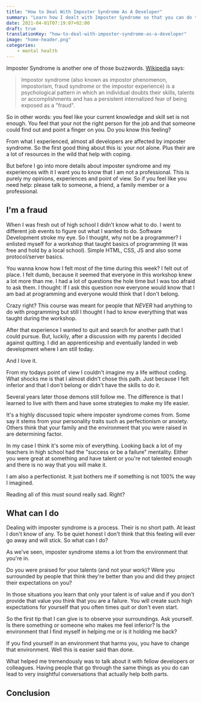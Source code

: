 ```yaml
---
title: "How to Deal With Imposter Syndrome As A Developer"
summary: "Learn how I dealt with Imposter Syndrome so that you can do too."
date: 2021-04-01T07:19:07+02:00
draft: true
translationKey: "how-to-deal-with-imposter-syndrome-as-a-developer"
image: "home-header.png"
categories: 
    - mental health
---
```


Imposter Syndrome is another one of those buzzwords. [Wikipedia](https://en.wikipedia.org/wiki/Impostor_syndrome) says:
>Impostor syndrome (also known as impostor phenomenon, impostorism, fraud syndrome or the impostor experience) is a psychological pattern in which an individual doubts their skills, talents or accomplishments and has a persistent internalized fear of being exposed as a "fraud".

So in other words: you feel like your current knowledge and skill set is not enough. You feel that your not the right person for the job and that someone could find out and point a finger on you. Do you know this feeling?

From what I experienced, almost all developers are affected by imposter syndrome. So the first good thing about this is: your not alone. Plus their are a lot of resources in the wild that help with coping.

But before I go into more details about imposter syndrome and my experiences with it I want you to know that I am not a professional. This is purely my opinions, experiences and point of view. So if you feel like you need help: please talk to someone, a friend, a family member or a professional.

## I'm a fraud

When I was fresh out of high school I didn't know what to do. I went to different job events to figure out what I wanted to do. Software Development stroke my eye. So I thought, why not be a programmer? I enlisted myself for a workshop that taught basics of programming (it was free and hold by a local school). Simple HTML, CSS, JS and also some protocol/server basics.

You wanna know how I felt most of the time during this week? I felt out of place. I felt dumb, because it seemed that everyone in this workshop knew a lot more than me. I had a lot of questions the hole time but I was too afraid to ask them. I thought: If I ask this question now everyone would know that I am bad at programming and everyone would think that I don't belong.

Crazy right? This course was meant for people that *NEVER* had anything to do with programming but still I thought I had to know everything that was taught during the workshop.

After that experience I wanted to quit and search for another path that I could pursue. But, luckily, after a discussion with my parents I decided against quitting. I did an apprenticeship and eventually landed in web development where I am still today. 

And I love it.

From my todays point of view I couldn't imagine my a life without coding. What shocks me is that I almost didn't chose this path. Just because I felt inferior and that I don't belong or didn't have the skills to do it.

Several years later those demons still follow me. The difference is that I learned to live with them and have some strategies to make my life easier. 

It's a highly discussed topic where imposter syndrome comes from. Some say it stems from your personality traits such as perfectionism or anxiety. Others think that your family and the environment that you were raised in are determining factor. 

In my case I think it's some mix of everything. Looking back a lot of my teachers in high school had the "success or be a failure" mentality. Either you were great at something and have talent or you're not talented enough and there is no way that you will make it.

I am also a perfectionist. It just bothers me if something is not 100% the way I imagined.

Reading all of this must sound really sad. Right?

## What can I do

Dealing with imposter syndrome is a process. Their is no short path. At least I don't know of any. To be quiet honest I don't think that this feeling will ever go away and will stick. So what can I do?

As we've seen, imposter syndrome stems a lot from the environment that you're in. 

Do you were praised for your talents (and not your work)? Were you surrounded by people that think they're better than you and did they project their expectations on you? 

In those situations you learn that only your talent is of value and if you don't provide that value you think that you are a failure. You will create such high expectations for yourself that you often times quit or don't even start. 

So the first tip that I can give is to observe your surroundings. Ask yourself. Is there something or someone who makes me feel inferior? Is the environment that I find myself in helping me or is it holding me back? 

If you find yourself in an environment that harms you, you have to change that environment. Well this is easier said than done. 

What helped me tremendously was to talk about it with fellow developers or colleagues. Having people that go through the same things as you do can lead to very insightful conversations that actually help both parts.

## Conclusion
